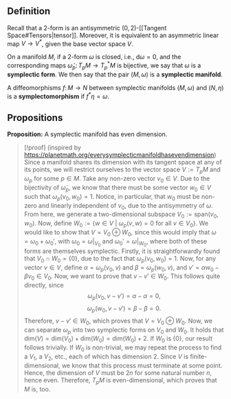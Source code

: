 ## Definition
Recall that a $2$-form is an antisymmetric $(0,2)$-[[Tangent Space#Tensors|tensor]]. Moreover, it is equivalent to an asymmetric linear map $V\to V^*$, given the base vector space $V$.

On a manifold $M$, if a $2$-form $\omega$ is closed, i.e., $\mathrm{d}\omega = 0$, and the corresponding maps $\tilde{\omega}_p\colon T_pM\to T_p^*M$ is bijective, we say that $\omega$ is a **symplectic form**. We then say that the pair $(M,\omega)$ is a **symplectic manifold**.

A diffeomorphisms $f\colon M\to N$ between symplectic manifolds $(M,\omega)$ and $(N,\eta)$ is a **symplectomorphism** if $f^*\eta = \omega$.
## Propositions
**Proposition:** A symplectic manifold has even dimension.
>[!proof]
>(inspired by https://planetmath.org/everysymplecticmanifoldhasevendimension)
>Since a manifold shares its dimension with its tangent space at any of its points, we will restrict ourselves to the vector space $V := T_pM$ and $\omega_p$ for some $p\in M$.
>Take any non-zero vector $v_0\in V$. Due to the bijectivity of $\tilde{\omega}_p$, we know that there must be some vector $w_0\in V$ such that $\omega_p(v_0,w_0) = 1$. Notice, in particular, that $w_0$ must be non-zero and linearly independent of $v_0$, due to the antisymmetry of $\omega$. From here, we generate a two-dimensional subspace $V_0 := \mathrm{span}(v_0,w_0)$.
>Now, define $W_0 := \{w\in V\ |\ \omega_p(v,w) = 0\text{ for all }v\in V_0\}$. We would like to show that $V = V_0 \oplus W_0$, since this would imply that $\omega = \omega_0 + \omega_0'$, with $\omega_0 = \omega|_{V_0}$ and $\omega_0' = \omega|_{W_0}$, where both of these forms are themselves symplectic.
>Firstly, it is straightforwardly found that $V_0 \cap W_0 = \{0\}$, due to the fact that $\omega_p(v_0,w_0) = 1$.
>Now, for any vector $v\in V$, define $\alpha = \omega_p(v_0,v)$ and $\beta = \omega_p(w_0,v)$, and $v' = \alpha w_0 - \beta v_0 \in V_0$. Now, we want to prove that $v-v'\in W_0$. This follows quite directly, since
>$$\omega_p(v_0,v-v') = \alpha - \alpha = 0,$$
>$$\omega_p(w_0,v-v') = \beta - \beta = 0.$$
>Therefore, $v-v' \in W_0$, which proves that $V = V_0 \oplus W_0$.
>Now, we can separate $\omega_p$ into two symplectic forms on $V_0$ and $W_0$.
>It holds that $\mathrm{dim}(V) = \mathrm{dim}(V_0) + \mathrm{dim}(W_0) = \mathrm{dim}(W_0) + 2$. If $W_0$ is $\{0\}$, our result follows trivially. If $W_0$ is non-trivial, we may repeat the process to find a $V_1$, a $V_2$, etc., each of which has dimension $2$.
>Since $V$ is finite-dimensional, we know that this process must terminate at some point. Hence, the dimension of $V$ must be $2n$ for some natural number $n$, hence even. Therefore, $T_pM$ is even-dimensional, which proves that $M$ is, too.
